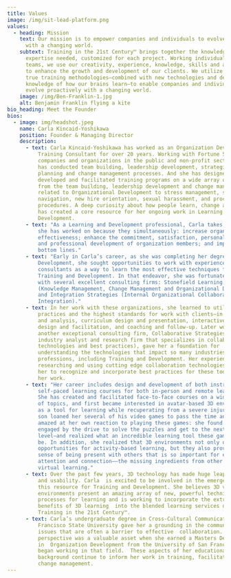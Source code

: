 ```yaml
---
title: Values
image: /img/sit-lead-platform.png
values:
  - heading: Mission
    text: Our mission is to empower companies and individuals to evolve in synchrony
      with a changing world.
    subtext: Training in the 21st Century™ brings together the knowledge and
      expertise needed, customized for each project. Working individually and in
      teams, we use our creativity, experience, knowledge, skills and abilities
      to enhance the growth and development of our clients. We utilize tried and
      true training methodologies—combined with new technologies and developing
      knowledge of how our brains learn—to enable companies and individuals to
      evolve proactively with a changing world.
    image: /img/Ben-Franklin-1.jpg
    alt: Benjamin Franklin flying a kite
bio_heading: Meet the Founder
bios:
  - image: img/headshot.jpeg
    name: Carla Kincaid-Yoshikawa
    position: Founder & Managing Director
    description:
      - text: Carla Kincaid-Yoshikawa has worked as an Organization Development and
          Training Consultant for over 20 years. Working with Fortune 500
          companies and organizations in the public and non-profit sectors, she
          has conducted team building, leadership development, strategic
          planning and change management processes. And she has designed,
          developed and facilitated training programs on a wide array of topics,
          from the team building, leadership development and change management
          related to Organizational Development to stress management, software
          navigation, new hire orientation, sexual harassment, and processes and
          procedures. A deep curiosity about how people learn, change and grow
          has created a core resource for her ongoing work in Learning and
          Development.
      - text: "As a Learning and Development professional, Carla takes pride in projects
          she has worked on because they simultaneously: increase organizational
          effectiveness; enhance the commitment, satisfaction, personal growth
          and professional development of organization members; and improve
          bottom lines."
      - text: "Early in Carla’s career, as she was completing her degree in Organization
          Development, she sought opportunities to work with experienced
          consultants as a way to learn the most effective techniques for
          Training and Development. In that endeavor, she was fortunate to work
          with several excellent consulting firms: Stonefield Learning Group
          (Knowledge Management, Change Management and Organizational Design);
          and Integration Strategies (Internal Organizational Collaboration and
          Integration)."
      - text: In her work with these organizations, she learned to utilize best
          practices and the highest standards for work with clients—in research
          and analysis, curriculum design and presentation, interactive meeting
          design and facilitation, and coaching and follow-up. Later work with
          another exceptional consulting firm, Collaborative Strategies (an
          industry analyst and research firm that specializes in collaboration
          technologies and best practices), gave her a foundation for
          understanding the technologies that impact so many industries and
          professions, including Training and Development. Her experience there,
          researching and using cutting edge collaboration technologies, enabled
          her to recognize and incorporate best practices for these tools into
          her work.
      - text: "Her career includes design and development of both instructor-led and
          self-paced learning courses for both in-person and remote learning.
          She has created and facilitated face-to-face courses on a wide range
          of topics, and first became interested in avatar-based 3D environments
          as a tool for learning while recuperating from a severe injury. Her
          son loaned her several of his video games to pass the time and she was
          amazed at her own reaction to playing these games: she found herself
          engaged by the drive to solve the puzzles and get to the next
          level—and realized what an incredible learning tool these games could
          be. In addition, she realized that 3D environments not only offered
          opportunities for activity-based learning, but they also provided the
          sense of being present with others that is so important for engaging
          attention and connection——the missing ingredients from other forms of
          virtual learning."
      - text: Over the past few years, 3D technology has made huge leaps in capabilities
          and usability. Carla  is excited to be involved in the emergence of
          this resource for Training and Development. She believes 3D virtual
          environments present an amazing array of new, powerful techniques and
          processes for learning and is working to incorporate the extraordinary
          benefits of 3D learning  into the blended learning services of
          Training in the 21st Century™.
      - text: Carla’s undergraduate degree in Cross-Cultural Communications from San
          Francisco State University gave her a grounding in the communications
          issues that are often a barrier to effective  collaboration. This
          perspective was a valuable asset when she earned a Masters Degree
          in  Organization Development from the University of San Francisco and
          began working in that field.  These aspects of her educational
          background continue to inform her work in training, facilitation and
          change management.
---
```


